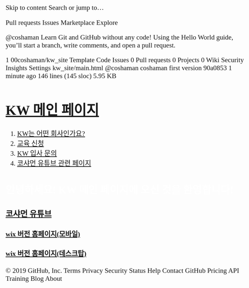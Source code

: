 Skip to content
Search or jump to…

Pull requests
Issues
Marketplace
Explore
 
@coshaman 
Learn Git and GitHub without any code!
Using the Hello World guide, you’ll start a branch, write comments, and open a pull request.


1
00coshaman/kw_site Template
 Code Issues 0 Pull requests 0 Projects 0 Wiki Security Insights Settings
kw_site/main.html
@coshaman coshaman first version
90a0853 1 minute ago
146 lines (145 sloc)  5.95 KB
  
<!doctype.html>
<html>
<head>
    <style>
      body{
        background-image:url("main.jpg");
        font-family:'궁서';
        font-size:16pt;
      }
      </style>
      <title>Key of the world, KW</title>
      <meta charset="utf-8">
</head>
<body>
    <h1><a href="main.html"><strong>KW 메인 페이지</strong></a></h1>
    <!--<input id = "night_day" type="button" value="night" onclick="
      if(document.querySelector('#night_day').value ==='night'){
        document.querySelector('body').style.backgroundColor ='#969696';
        document.querySelector('body').style.color ='white';
        document.querySelector('#night_day').value ='midnight';
        var links = document.querySelectorAll('a');
        var i = 0;
        while(i < links.length){
          links[i].style.color = 'powderblue';
          i = i + 1;
        }
      } else if(document.querySelector('#night_day').value ==='midnight'){
        document.querySelector('body').style.backgroundColor ='black';
        document.querySelector('body').style.color ='white';
        document.querySelector('#night_day').value ='sea';
        var links = document.querySelectorAll('a');
        var i = 0;
        while(i < links.length){
          links[i].style.color = 'powderblue';
          i = i + 1;
        }
      } else if(document.querySelector('#night_day').value ==='sea'){
        document.querySelector('body').style.backgroundColor ='blue';
        document.querySelector('body').style.color ='yellow';
        document.querySelector('#night_day').value ='forest';
        var links = document.querySelectorAll('a');
        var i = 0;
        while(i < links.length){
          links[i].style.color = 'white';
          i = i + 1;
        }
      } else if(document.querySelector('#night_day').value ==='forest'){
        document.querySelector('body').style.backgroundColor ='#46BD7B';
        document.querySelector('body').style.color ='#FFE650';
        document.querySelector('#night_day').value ='hot pink';
        var links = document.querySelectorAll('a');
        var i = 0;
        while(i < links.length){
          links[i].style.color = 'white';
          i = i + 1;
        }
      } else if(document.querySelector('#night_day').value ==='hot pink'){
        document.querySelector('body').style.backgroundColor ='#FFA8A5';
        document.querySelector('body').style.color ='blue';
        document.querySelector('#night_day').value ='wood';
        var links = document.querySelectorAll('a');
        var i = 0;
        while(i < links.length){
          links[i].style.color = 'blue';
          i = i + 1;
        }
      } else if(document.querySelector('#night_day').value ==='wood'){
        document.querySelector('body').style.backgroundColor ='brown';
        document.querySelector('body').style.color ='yellow';
        document.querySelector('#night_day').value ='gold';
        var links = document.querySelectorAll('a');
        var i = 0;
        while(i < links.length){
          links[i].style.color = 'powderblue';
          i = i + 1;
        }
      } else if(document.querySelector('#night_day').value ==='gold'){
        document.querySelector('body').style.backgroundColor ='#CD8B45';
        document.querySelector('body').style.color ='black';
        document.querySelector('#night_day').value ='coshaman set1';
        var links = document.querySelectorAll('a');
        var i = 0;
        while(i < links.length){
          links[i].style.color = 'blue';
          i = i + 1;
        }
      } else if(document.querySelector('#night_day').value ==='coshaman set1'){
        document.querySelector('body').style.backgroundColor ='#A9F5D0';
        document.querySelector('body').style.color ='#01DFD7';
        document.querySelector('#night_day').value ='day';
        var links = document.querySelectorAll('a');
        var i = 0;
        while(i < links.length){
          links[i].style.color = '#0B0B61';
          i = i + 1;
        }
      }
       else {
        document.querySelector('body').style.backgroundColor ='white';
        document.querySelector('body').style.color ='black';
        document.querySelector('#night_day').value ='night';
        var links = document.querySelectorAll('a');
        var i = 0;
        while(i < links.length){
          links[i].style.color = 'blue';
          i = i + 1;
        }
      }
    ">-->
    <ol>
      <li><a href="1.html">KW는 어떤 회사인가요?</a></li>
      <li><a href="2.html">교육 신청</a></li>
      <li><a href="3.html">KW 입사 문의</a></li>
      <li><a href="4.html">코샤먼 유튜브 관련 페이지</a></li>
    </ol>
    <h2><span style="color:white"><strong>안녕하세요! KW 메인 페이지에 오신 것을 환영합니다!</strong></span></h2>
    <h3><p><a href="https://www.youtube.com/channel/UCQgR3dMSZyKR_8bdBrV6kVA?view_as=subscriber"
    target="_blank" title="html5
    speicification"><strong>코샤먼 유튜브</strong></a></p></h3>
    <h4><p><a href="https:kmcha72.wixsite.com/coshaman"
    target="_blank" title="html5
    speicification">wix 버전 홈페이지(모바일)</a></p></h4>
    <h4><p><a href="https:kmcha72.wixsite.com/python"
    target="_blank" title="html5
    speicification">wix 버전 홈페이지(데스크탑)</a></p></h4>
    <!--
    <input type="button" value="night" onclick="
      var target = document.querySelector('body');
      if(this.value ==='night'){
        target.style.backgroundColor ='black';
        target.style.color ='white';
        this.value ='day';
        document.querySelector('#night_day').value ='day';
      } else {
        target.style.backgroundColor ='white';
        target.style.color ='black';
        this.value ='night';
        document.querySelector('#night_day').value ='night';
      }
    ">
    <iframe width="560" height="315"
    src = "오프닝.mp4"
    frameborder = "0" allowfullscreen></iframe>-->
</body>
</html>
© 2019 GitHub, Inc.
Terms
Privacy
Security
Status
Help
Contact GitHub
Pricing
API
Training
Blog
About
